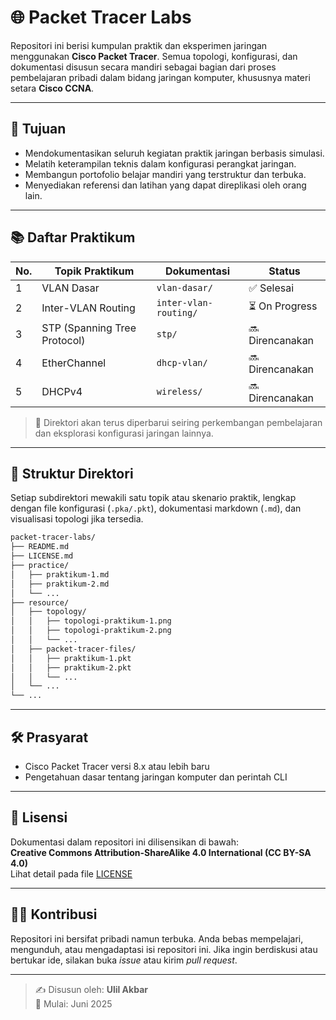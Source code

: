 # 🌐 Packet Tracer Labs

Repositori ini berisi kumpulan praktik dan eksperimen jaringan menggunakan **Cisco Packet Tracer**. Semua topologi, konfigurasi, dan dokumentasi disusun secara mandiri sebagai bagian dari proses pembelajaran pribadi dalam bidang jaringan komputer, khususnya materi setara **Cisco CCNA**.

---

## 🎯 Tujuan

- Mendokumentasikan seluruh kegiatan praktik jaringan berbasis simulasi.
- Melatih keterampilan teknis dalam konfigurasi perangkat jaringan.
- Membangun portofolio belajar mandiri yang terstruktur dan terbuka.
- Menyediakan referensi dan latihan yang dapat direplikasi oleh orang lain.

---

## 📚 Daftar Praktikum

| No. | Topik Praktikum               | Dokumentasi                           | Status   |
|-----|-------------------------------|-------------------------------------|----------|
| 1   | VLAN Dasar                    | `vlan-dasar/`                       | ✅ Selesai |
| 2   | Inter-VLAN Routing            | `inter-vlan-routing/`               | ⏳ On Progress |
| 3   | STP (Spanning Tree Protocol)  | `stp/`                              | 🔜 Direncanakan |
| 4   | EtherChannel                  | `dhcp-vlan/`                        | 🔜 Direncanakan |
| 5   | DHCPv4                        | `wireless/`                         | 🔜 Direncanakan |

> 📌 Direktori akan terus diperbarui seiring perkembangan pembelajaran dan eksplorasi konfigurasi jaringan lainnya.

---

## 📂 Struktur Direktori

Setiap subdirektori mewakili satu topik atau skenario praktik, lengkap dengan file konfigurasi (`.pka/.pkt`), dokumentasi markdown (`.md`), dan visualisasi topologi jika tersedia.

```bash
packet-tracer-labs/
├── README.md
├── LICENSE.md
├── practice/
│   ├── praktikum-1.md
│   ├── praktikum-2.md
│   └── ...
├── resource/
│   ├── topology/
│   │   ├── topologi-praktikum-1.png
│   │   ├── topologi-praktikum-2.png
│   │   └── ...
│   ├── packet-tracer-files/
│   │   ├── praktikum-1.pkt
│   │   ├── praktikum-2.pkt
│   │   └── ...
│   └──	...
└── ...
```

---

## 🛠️ Prasyarat

- Cisco Packet Tracer versi 8.x atau lebih baru
- Pengetahuan dasar tentang jaringan komputer dan perintah CLI

---

## 📎 Lisensi

Dokumentasi dalam repositori ini dilisensikan di bawah:  
**Creative Commons Attribution-ShareAlike 4.0 International (CC BY-SA 4.0)**  
Lihat detail pada file [LICENSE](./LICENSE)

---

## 🙋‍♂️ Kontribusi

Repositori ini bersifat pribadi namun terbuka. Anda bebas mempelajari, mengunduh, atau mengadaptasi isi repositori ini. Jika ingin berdiskusi atau bertukar ide, silakan buka *issue* atau kirim *pull request*.

---

> ✍️ Disusun oleh: **Ulil Akbar**  
> 📅 Mulai: Juni 2025
